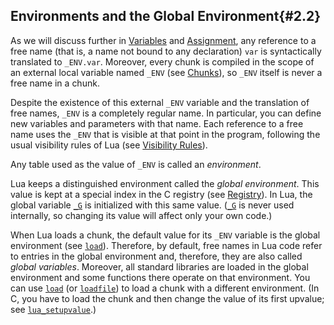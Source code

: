 ## Environments and the Global Environment{#2.2}

As we will discuss further in [Variables](/03_the_language/ch02#variables) and [Assignment](/03_the_language/ch03#assignment), any
reference to a free name (that is, a name not bound to any declaration)
`var` is syntactically translated to `_ENV.var`. Moreover, every chunk
is compiled in the scope of an external local variable named `_ENV` (see
[Chunks](/03_the_language/ch03#chunks)), so `_ENV` itself is never a free name in a chunk.

Despite the existence of this external `_ENV` variable and the
translation of free names, `_ENV` is a completely regular name. In
particular, you can define new variables and parameters with that name.
Each reference to a free name uses the `_ENV` that is visible at that
point in the program, following the usual visibility rules of Lua (see
[Visibility Rules](/03_the_language/ch05#visibility-rules)).

Any table used as the value of `_ENV` is called an *environment*.

Lua keeps a distinguished environment called the *global environment*.
This value is kept at a special index in the C registry (see
[Registry](/04_API/ch03#registry)). In Lua, the global variable [`_G`]( /06_standard_lib/ch01#-g) is
initialized with this same value. ([`_G`]( /06_standard_lib/ch01#-g) is never used
internally, so changing its value will affect only your own code.)

When Lua loads a chunk, the default value for its `_ENV` variable is the
global environment (see [`load`]( /06_standard_lib/ch01#load-chunk-chunkname-mode-env)). Therefore, by default,
free names in Lua code refer to entries in the global environment and,
therefore, they are also called *global variables*. Moreover, all
standard libraries are loaded in the global environment and some
functions there operate on that environment. You can use
[`load`]( /06_standard_lib/ch01#load-chunk-chunkname-mode-env) (or [`loadfile`]( /06_standard_lib/ch01#loadfile-filename-mode-env)) to load a chunk
with a different environment. (In C, you have to load the chunk and then
change the value of its first upvalue; see
[`lua_setupvalue`]( /04_API/ch07#lua-setupvalue).)


